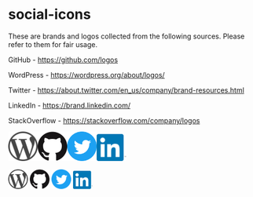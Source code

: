 # social-icons

These are brands and logos collected from the following sources.
Please refer to them for fair usage.

GitHub - https://github.com/logos

WordPress - https://wordpress.org/about/logos/

Twitter - https://about.twitter.com/en_us/company/brand-resources.html

LinkedIn - https://brand.linkedin.com/

StackOverflow - https://stackoverflow.com/company/logos

<a href="https://sudhirkhanger.com/"><img src="https://raw.githubusercontent.com/sudhirkhanger/social-icons/master/WordPress-logotype-simplified.png" width="60"></a><a href="https://github.com/sudhirkhanger"><img src="https://raw.githubusercontent.com/sudhirkhanger/social-icons/master/GitHub-Mark-120px-plus.png" width="60"></a><a href="https://twitter.com/sudhirkhanger"><img src="https://raw.githubusercontent.com/sudhirkhanger/social-icons/master/Twitter_Social_Icon_Circle_Color.png" width="60"></a><a href="https://www.linkedin.com/in/sudhirkhanger/"><img src="https://raw.githubusercontent.com/sudhirkhanger/social-icons/master/In-2C-128px-TM.png" width="60"></a>

<a href="https://sudhirkhanger.com/"><img src="https://github.com/sudhirkhanger/social-icons/blob/master/WordPress-logotype-simplified.png?raw=true" width="40"></a>   <a href="https://github.com/sudhirkhanger"><img src="https://github.com/sudhirkhanger/social-icons/blob/master/GitHub-Mark-120px-plus.png?raw=true" width="40"></a>    <a href="https://twitter.com/sudhirkhanger"><img src="https://github.com/sudhirkhanger/social-icons/blob/master/Twitter_Social_Icon_Circle_Color.png?raw=true" width="40"></a>    <a href="https://www.linkedin.com/in/sudhirkhanger/"><img src="https://github.com/sudhirkhanger/social-icons/blob/master/In-2C-128px-TM.png?raw=true" width="40"></a>
